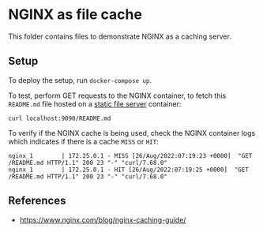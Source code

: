 # NGINX as file cache

This folder contains files to demonstrate NGINX as a caching server.

## Setup

To deploy the setup, run `docker-compose up`.

To test, perform GET requests to the NGINX container, to fetch this `README.md` file hosted on a [static file server](https://hub.docker.com/r/halverneus/static-file-server) container:
```
curl localhost:9090/README.md
```

To verify if the NGINX cache is being used, check the NGINX container logs which indicates if there is a cache `MISS` or `HIT`:
```
nginx_1        | 172.25.0.1 - MISS [26/Aug/2022:07:19:23 +0000]  "GET /README.md HTTP/1.1" 200 23 "-" "curl/7.68.0"
nginx_1        | 172.25.0.1 - HIT [26/Aug/2022:07:19:25 +0000]  "GET /README.md HTTP/1.1" 200 23 "-" "curl/7.68.0"
```

## References

- https://www.nginx.com/blog/nginx-caching-guide/
